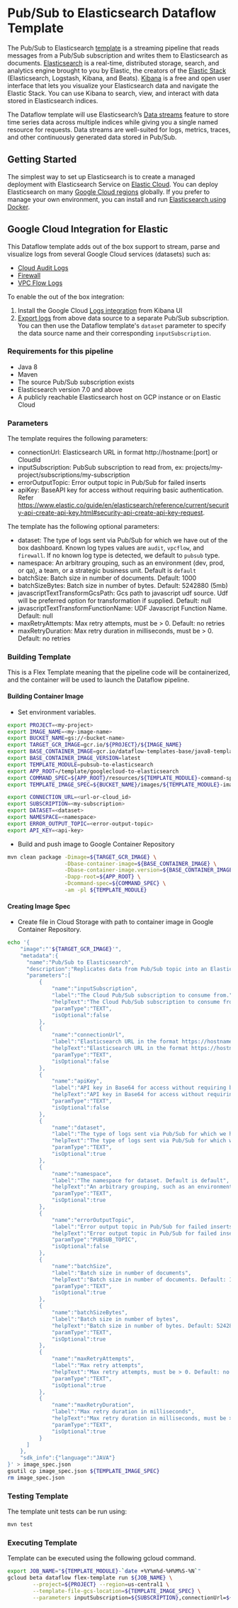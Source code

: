 # Pub/Sub to Elasticsearch Dataflow Template

The Pub/Sub to Elasticsearch [template](../../src/main/java/com/google/cloud/teleport/v2/elasticsearch/templates/PubSubToElasticsearch.java) is a streaming pipeline that reads messages from a Pub/Sub subscription and writes them to Elasticsearch as documents. [Elasticsearch](https://www.elastic.co/elasticsearch/) is a real-time, distributed storage, search, and analytics engine brought to you by Elastic, the creators of the [Elastic Stack](https://www.elastic.co/elastic-stack/) (Elasticsearch, Logstash, Kibana, and Beats). [Kibana](https://www.elastic.co/kibana/) is a free and open user interface that lets you visualize your Elasticsearch data and navigate the Elastic Stack. You can use Kibana to search, view, and interact with data stored in Elasticsearch indices.

The Dataflow template will use Elasticsearch’s [Data streams](https://www.elastic.co/guide/en/elasticsearch/reference/master/data-streams.html) feature to store time series data across multiple indices while giving you a single named resource for requests. Data streams are well-suited for logs, metrics, traces, and other continuously generated data stored in Pub/Sub.

## Getting Started

The simplest way to set up Elasticsearch is to create a managed deployment with Elasticsearch Service on [Elastic Cloud](https://www.elastic.co/guide/en/elasticsearch/reference/current/getting-started.html#run-elasticsearch). You can deploy Elasticsearch on many [Google Cloud regions](https://www.elastic.co/guide/en/cloud/current/ec-regions-templates-instances.html) globally. If you prefer to manage your own environment, you can install and run [Elasticsearch using Docker](https://www.elastic.co/guide/en/elasticsearch/reference/current/getting-started.html#run-elasticsearch).

## Google Cloud Integration for Elastic

This Dataflow template adds out of the box support to stream, parse and visualize logs from several Google Cloud services (datasets) such as:
* [Cloud Audit Logs](https://cloud.google.com/logging/docs/audit)
* [Firewall](https://cloud.google.com/vpc/docs/firewall-rules-logging)
* [VPC Flow Logs](https://cloud.google.com/vpc/docs/using-flow-logs)

To enable the out of the box integration:
1. Install the Google Cloud [Logs integration](https://www.elastic.co/integrations?solution=observability&category=google-cloud) from Kibana UI
2. [Export logs](https://cloud.google.com/logging/docs/export) from above data source to a separate Pub/Sub subscription. You can then use the Dataflow template's `dataset` parameter to specify the data source name and their corresponding `inputSubscription`.

### Requirements for this pipeline
* Java 8
* Maven
* The source Pub/Sub subscription exists
* Elasticsearch version 7.0 and above
* A publicly reachable Elasticsearch host on GCP instance or on Elastic Cloud

### Parameters

The template requires the following parameters:
* connectionUrl: Elasticsearch URL in format http://hostname:[port] or CloudId
* inputSubscription: PubSub subscription to read from, ex: projects/my-project/subscriptions/my-subscription
* errorOutputTopic: Error output topic in Pub/Sub for failed inserts
* apiKey: BaseAPI key for access without requiring basic authentication. Refer  https://www.elastic.co/guide/en/elasticsearch/reference/current/security-api-create-api-key.html#security-api-create-api-key-request.

The template has the following optional parameters:
* dataset: The type of logs sent via Pub/Sub for which we have out of the box dashboard. Known log types values are `audit`, `vpcflow`, and `firewall`. If no known log type is detected, we default to `pubsub` type.
* namespace: An arbitrary grouping, such as an environment (dev, prod, or qa), a team, or a strategic business unit. Default is `default`
* batchSize: Batch size in number of documents. Default: 1000
* batchSizeBytes: Batch size in number of bytes. Default: 5242880 (5mb)
* javascriptTextTransformGcsPath: Gcs path to javascript udf source. Udf will be preferred option for transformation if supplied. Default: null
* javascriptTextTransformFunctionName: UDF Javascript Function Name. Default: null
* maxRetryAttempts: Max retry attempts, must be > 0. Default: no retries
* maxRetryDuration: Max retry duration in milliseconds, must be > 0. Default: no retries

### Building Template
This is a Flex Template meaning that the pipeline code will be containerized, and the container will be used to launch the Dataflow pipeline.

#### Building Container Image
* Set environment variables.
```sh
export PROJECT=<my-project>
export IMAGE_NAME=<my-image-name>
export BUCKET_NAME=gs://<bucket-name>
export TARGET_GCR_IMAGE=gcr.io/${PROJECT}/${IMAGE_NAME}
export BASE_CONTAINER_IMAGE=gcr.io/dataflow-templates-base/java8-template-launcher-base
export BASE_CONTAINER_IMAGE_VERSION=latest
export TEMPLATE_MODULE=pubsub-to-elasticsearch
export APP_ROOT=/template/googlecloud-to-elasticsearch
export COMMAND_SPEC=${APP_ROOT}/resources/${TEMPLATE_MODULE}-command-spec.json
export TEMPLATE_IMAGE_SPEC=${BUCKET_NAME}/images/${TEMPLATE_MODULE}-image-spec.json

export CONNECTION_URL=<url-or-cloud_id>
export SUBSCRIPTION=<my-subscription>
export DATASET=<dataset>
export NAMESPACE=<namespace>
export ERROR_OUTPUT_TOPIC=<error-output-topic>
export API_KEY=<api-key>
```

* Build and push image to Google Container Repository

```sh
mvn clean package -Dimage=${TARGET_GCR_IMAGE} \
                  -Dbase-container-image=${BASE_CONTAINER_IMAGE} \
                  -Dbase-container-image.version=${BASE_CONTAINER_IMAGE_VERSION} \
                  -Dapp-root=${APP_ROOT} \
                  -Dcommand-spec=${COMMAND_SPEC} \
                  -am -pl ${TEMPLATE_MODULE}
```

#### Creating Image Spec

* Create file in Cloud Storage with path to container image in Google Container Repository.
```sh
echo '{
    "image":"'${TARGET_GCR_IMAGE}'",
    "metadata":{
      "name":"Pub/Sub to Elasticsearch",
      "description":"Replicates data from Pub/Sub topic into an Elasticsearch index",
      "parameters":[
          {
              "name":"inputSubscription",
              "label":"The Cloud Pub/Sub subscription to consume from.",
              "helpText":"The Cloud Pub/Sub subscription to consume from. The name should be in the format of projects/<project-id>/subscriptions/<subscription-name>.",
              "paramType":"TEXT",
              "isOptional":false
          },
          {
              "name":"connectionUrl",
              "label":"Elasticsearch URL in the format https://hostname:[port] or specify CloudID if using Elastic Cloud",
              "helpText":"Elasticsearch URL in the format https://hostname:[port] or specify CloudID if using Elastic Cloud",
              "paramType":"TEXT",
              "isOptional":false
          },
          {
              "name":"apiKey",
              "label":"API key in Base64 for access without requiring basic authentication",
              "helpText":"API key in Base64 for access without requiring basic authentication",
              "paramType":"TEXT",
              "isOptional":false
          },
          {
              "name":"dataset",
              "label":"The type of logs sent via Pub/Sub for which we have out of the box dashboard. Known log types values are audit, vpcflow, and firewall. If no known log type is detected, we default to pubsub",
              "helpText":"The type of logs sent via Pub/Sub for which we have out of the box dashboard. Known log types values are audit, vpcflow, and firewall. If no known log type is detected, we default to pubsub",
              "paramType":"TEXT",
              "isOptional":true
          },
          {
              "name":"namespace",
              "label":"The namespace for dataset. Default is default",
              "helpText":"An arbitrary grouping, such as an environment (dev, prod, or qa), a team, or a strategic business unit. Default is default",
              "paramType":"TEXT",
              "isOptional":true
          },
          {
              "name":"errorOutputTopic",
              "label":"Error output topic in Pub/Sub for failed inserts",
              "helpText":"Error output topic in Pub/Sub for failed inserts",
              "paramType":"PUBSUB_TOPIC",
              "isOptional":false
          },
          {
              "name":"batchSize",
              "label":"Batch size in number of documents",
              "helpText":"Batch size in number of documents. Default: 1000",
              "paramType":"TEXT",
              "isOptional":true
          },
          {
              "name":"batchSizeBytes",
              "label":"Batch size in number of bytes",
              "helpText":"Batch size in number of bytes. Default: 5242880 (5mb)",
              "paramType":"TEXT",
              "isOptional":true
          },
          {
              "name":"maxRetryAttempts",
              "label":"Max retry attempts",
              "helpText":"Max retry attempts, must be > 0. Default: no retries",
              "paramType":"TEXT",
              "isOptional":true
          },
          {
              "name":"maxRetryDuration",
              "label":"Max retry duration in milliseconds",
              "helpText":"Max retry duration in milliseconds, must be > 0. Default: no retries",
              "paramType":"TEXT",
              "isOptional":true
          }
      ]
    },
    "sdk_info":{"language":"JAVA"}
}' > image_spec.json
gsutil cp image_spec.json ${TEMPLATE_IMAGE_SPEC}
rm image_spec.json
```

### Testing Template

The template unit tests can be run using:
```sh
mvn test
```

### Executing Template


Template can be executed using the following gcloud command.
```sh
export JOB_NAME="${TEMPLATE_MODULE}-`date +%Y%m%d-%H%M%S-%N`"
gcloud beta dataflow flex-template run ${JOB_NAME} \
        --project=${PROJECT} --region=us-central1 \
        --template-file-gcs-location=${TEMPLATE_IMAGE_SPEC} \
        --parameters inputSubscription=${SUBSCRIPTION},connectionUrl=${CONNECTION_URL},dataset=${DATASET},namespace=${NAMESPACE},apiKey=${API_KEY},errorOutputTopic=${ERROR_OUTPUT_TOPIC}
```